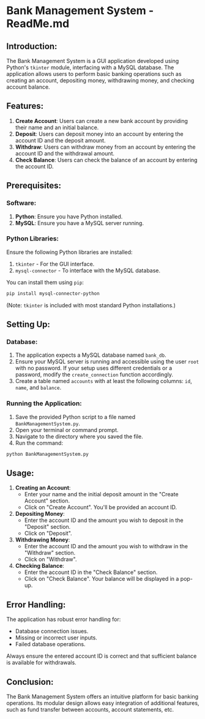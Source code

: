 # Bank Management System - ReadMe.md

## Introduction:
The Bank Management System is a GUI application developed using Python's `tkinter` module, interfacing with a MySQL database. The application allows users to perform basic banking operations such as creating an account, depositing money, withdrawing money, and checking account balance.

## Features:
1. **Create Account**: Users can create a new bank account by providing their name and an initial balance.
2. **Deposit**: Users can deposit money into an account by entering the account ID and the deposit amount.
3. **Withdraw**: Users can withdraw money from an account by entering the account ID and the withdrawal amount.
4. **Check Balance**: Users can check the balance of an account by entering the account ID.

## Prerequisites:

### Software:
1. **Python**: Ensure you have Python installed.
2. **MySQL**: Ensure you have a MySQL server running.

### Python Libraries:
Ensure the following Python libraries are installed:
1. `tkinter` - For the GUI interface.
2. `mysql-connector` - To interface with the MySQL database.

You can install them using `pip`:

```bash
pip install mysql-connector-python
```

(Note: `tkinter` is included with most standard Python installations.)

## Setting Up:

### Database:
1. The application expects a MySQL database named `bank_db`.
2. Ensure your MySQL server is running and accessible using the user `root` with no password. If your setup uses different credentials or a password, modify the `create_connection` function accordingly.
3. Create a table named `accounts` with at least the following columns: `id`, `name`, and `balance`.

### Running the Application:
1. Save the provided Python script to a file named `BankManagementSystem.py`.
2. Open your terminal or command prompt.
3. Navigate to the directory where you saved the file.
4. Run the command:

```bash
python BankManagementSystem.py
```

## Usage:
1. **Creating an Account**:
    - Enter your name and the initial deposit amount in the "Create Account" section.
    - Click on "Create Account". You'll be provided an account ID.
2. **Depositing Money**:
    - Enter the account ID and the amount you wish to deposit in the "Deposit" section.
    - Click on "Deposit".
3. **Withdrawing Money**:
    - Enter the account ID and the amount you wish to withdraw in the "Withdraw" section.
    - Click on "Withdraw".
4. **Checking Balance**:
    - Enter the account ID in the "Check Balance" section.
    - Click on "Check Balance". Your balance will be displayed in a pop-up.

## Error Handling:
The application has robust error handling for:
- Database connection issues.
- Missing or incorrect user inputs.
- Failed database operations.

Always ensure the entered account ID is correct and that sufficient balance is available for withdrawals.

## Conclusion:
The Bank Management System offers an intuitive platform for basic banking operations. Its modular design allows easy integration of additional features, such as fund transfer between accounts, account statements, etc.
